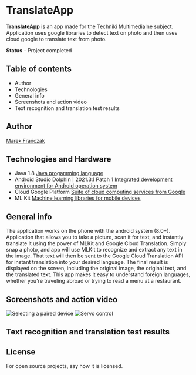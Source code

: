 # TranslateApp

**TranslateApp** is an app made for the Techniki Multimedialne subject. Application uses google libraries to detect text on photo and then uses cloud google to translate text from photo. 

**Status** - Project completed

## Table of contents

* Author
* Technologies
* General info
* Screenshots and action video
* Text recognition and translation test results

## Author
[Marek Frańczak](https://github.com/marekfranczak)

## Technologies and Hardware
* Java 1.8 [Java progamming language](https://www.java.com/)
* Android Studio Dolphin | 2021.3.1 Patch 1 [Integrated development environment for Android operation system](https://developer.android.com/studio)
* Cloud Google Platform [Suite of cloud computing services from Google](https://cloud.google.com/)
* ML Kit [Machine learning libraries for mobile devices](https://developers.google.com/ml-kit?hl=en)

## General info
The application works on the phone with the android system (8.0+). Application that allows you to take a picture, scan it for text, and instantly translate it using the power of MLKit and Google Cloud Translation. Simply snap a photo, and app will use MLKit to recognize and extract any text in the image. That text will then be sent to the Google Cloud Translation API for instant translation into your desired language. The final result is displayed on the screen, including the original image, the original text, and the translated text. This app makes it easy to understand foreign languages, whether you're traveling abroad or trying to read a menu at a restaurant.

## Screenshots and action video
![Selecting a paired device](Pictures/288274989_604339677775446_1596262134055746843_n.png)
![Servo control](Pictures/289160318_735282557518511_7426355838059124682_n.png)

## Text recognition and translation test results

## License
For open source projects, say how it is licensed.
